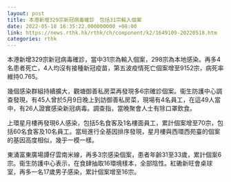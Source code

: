 ```yaml
---
layout: post
title: 本港新增329宗新冠病毒確診　包括31宗輸入個案
date: 2022-05-18 16:35:22.000000000 +08:00
link: https://news.rthk.hk/rthk/ch/component/k2/1649109-20220518.htm
categories: rthk
---
```


本港新增329宗新冠病毒確診，當中31宗為輸入個案，298宗為本地感染。再多4名患者死亡，4人均沒有接種新冠疫苗，第五波疫情死亡個案增至9152宗，病死率維持0.765。

幾個感染群組持續擴大，觀塘御善私房菜再發現多6宗確診個案。衞生防護中心調查發現，有45人曾於5月9日晚上到訪御善私房菜，現場有4名員工，在這49人當中，有26人證實感染新冠病毒。調查指，當晚聚會人士有除口罩飲食。

上環星月樓再發現6人感染，包括5名食客及1名樓面員工，累計個案增至70宗，包括60名食客及10名員工。當局進行全基因排序發現，星月樓與西環西苑臺的個案的基因高度相似，幾乎一模一樣。

東涌富東廣場譚仔雲南米線，再多3宗感染個案，患者年齡31至33歲，累計個案6宗。衞生防護中心表示，在食肆抽取16環境樣本，全部陰性。紅磡新旺會桌球室，再多一名17歲男子感染，累計個案增至16宗。
